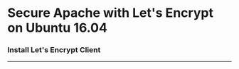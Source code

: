 # Secure Apache with Let's Encrypt on Ubuntu 16.04

<script type="text/javascript" src="../js/general.js"></script>

### Install Let's Encrypt Client
---




